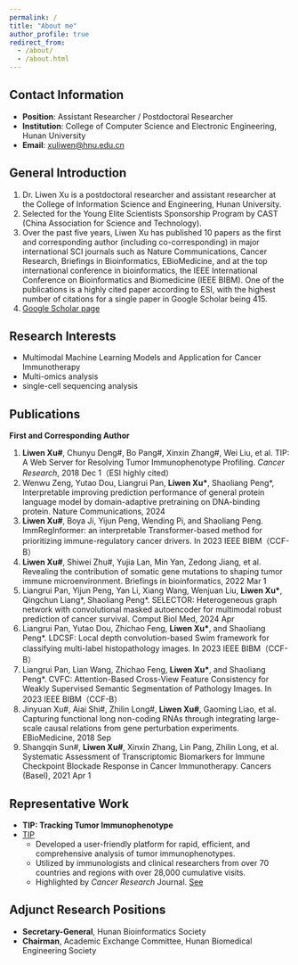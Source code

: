 ```yaml
---
permalink: /
title: "About me"
author_profile: true
redirect_from: 
  - /about/
  - /about.html
---
```


## Contact Information
- **Position**: Assistant Researcher / Postdoctoral Researcher
- **Institution**: College of Computer Science and Electronic Engineering, Hunan University
- **Email**: [xuliwen@hnu.edu.cn](xuliwen@hnu.edu.cn)


## General Introduction
1. Dr. Liwen Xu is a postdoctoral researcher and assistant researcher at the College of Information Science and Engineering, Hunan University. 
1. Selected for the Young Elite Scientists Sponsorship Program by CAST (China Association for Science and Technology).
1. Over the past five years, Liwen Xu has published 10 papers as the first and corresponding author (including co-corresponding) in major international SCI journals such as Nature Communications, Cancer Research, Briefings in Bioinformatics, EBioMedicine, and at the top international conference in bioinformatics, the IEEE International Conference on Bioinformatics and Biomedicine (IEEE BIBM). One of the publications is a highly cited paper according to ESI, with the highest number of citations for a single paper in Google Scholar being 415.
1. [Google Scholar page](https://scholar.google.com/citations?user=BOVlyjIAAAAJ&hl=zh-CN)


## Research Interests
- Multimodal Machine Learning Models and Application for Cancer Immunotherapy
- Multi-omics analysis
- single-cell sequencing analysis


## Publications
**First and Corresponding Author**  
1. **Liwen Xu#**, Chunyu Deng#, Bo Pang#, Xinxin Zhang#, Wei Liu, et al. TIP: A Web Server for Resolving Tumor Immunophenotype Profiling. *Cancer Research*, 2018 Dec 1（ESI highly cited）
1. Wenwu Zeng, Yutao Dou, Liangrui Pan, **Liwen Xu\***, Shaoliang Peng*, Interpretable improving prediction performance of general protein language model by domain-adaptive pretraining on DNA-binding protein. Nature Communications, 2024
1. **Liwen Xu#**, Boya Ji, Yijun Peng, Wending Pi, and Shaoliang Peng. ImmRegInformer: an interpretable Transformer-based method for prioritizing immune-regulatory cancer drivers. In 2023 IEEE BIBM（CCF-B）
1. **Liwen Xu#**, Shiwei Zhu#, Yujia Lan, Min Yan, Zedong Jiang, et al. Revealing the contribution of somatic gene mutations to shaping tumor immune microenvironment. Briefings in bioinformatics, 2022 Mar 1
1. Liangrui Pan, Yijun Peng, Yan Li, Xiang Wang, Wenjuan Liu, **Liwen Xu\***, Qingchun Liang*, Shaoliang Peng*. SELECTOR: Heterogeneous graph network with convolutional masked autoencoder for multimodal robust prediction of cancer survival. Comput Biol Med, 2024 Apr
1. Liangrui Pan, Yutao Dou, Zhichao Feng, **Liwen Xu\***, and Shaoliang Peng*. LDCSF: Local depth convolution-based Swim framework for classifying multi-label histopathology images. In 2023 IEEE BIBM（CCF-B）
1. Liangrui Pan, Lian Wang, Zhichao Feng, **Liwen Xu\***, and Shaoliang Peng*. CVFC: Attention-Based Cross-View Feature Consistency for Weakly Supervised Semantic Segmentation of Pathology Images. In 2023 IEEE BIBM（CCF-B）
1. Jinyuan Xu#, Aiai Shi#, Zhilin Long#, **Liwen Xu#**, Gaoming Liao, et al. Capturing functional long non-coding RNAs through integrating large-scale causal relations from gene perturbation experiments. EBioMedicine, 2018 Sep
1. Shangqin Sun#, **Liwen Xu#**, Xinxin Zhang, Lin Pang, Zhilin Long, et al. Systematic Assessment of Transcriptomic Biomarkers for Immune Checkpoint Blockade Response in Cancer Immunotherapy. Cancers (Basel), 2021 Apr 1

## Representative Work
- **TIP: Tracking Tumor Immunophenotype**
- [TIP](http://biocc.hrbmu.edu.cn/TIP/)
  - Developed a user-friendly platform for rapid, efficient, and comprehensive analysis of tumor immunophenotypes.
  - Utilized by immunologists and clinical researchers from over 70 countries and regions with over 28,000 cumulative visits.
  - Highlighted by *Cancer Research* Journal. [See](https://aacrjournals.org/cancerres/article/78/23/6536/543002/Cancer-Immunity-and-Gene-Expression-Data-A-Quick)

## Adjunct Research Positions
- **Secretary-General**, Hunan Bioinformatics Society
- **Chairman**, Academic Exchange Committee, Hunan Biomedical Engineering Society
